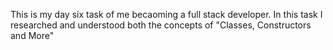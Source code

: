This is my day six task of me becaoming a full stack developer. In this task I researched and understood both the concepts of "Classes, Constructors and More"

